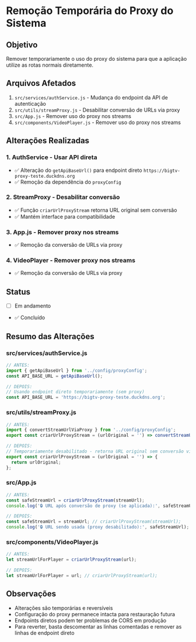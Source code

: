 # Remoção Temporária do Proxy do Sistema

## Objetivo
Remover temporariamente o uso do proxy do sistema para que a aplicação utilize as rotas normais diretamente.

## Arquivos Afetados
1. `src/services/authService.js` - Mudança do endpoint da API de autenticação
2. `src/utils/streamProxy.js` - Desabilitar conversão de URLs via proxy
3. `src/App.js` - Remover uso do proxy nos streams
4. `src/components/VideoPlayer.js` - Remover uso do proxy nos streams

## Alterações Realizadas

### 1. AuthService - Usar API direta
- ✅ Alteração do `getApiBaseUrl()` para endpoint direto `https://bigtv-proxy-teste.duckdns.org`
- ✅ Remoção da dependência do `proxyConfig`

### 2. StreamProxy - Desabilitar conversão
- ✅ Função `criarUrlProxyStream` retorna URL original sem conversão
- ✅ Mantém interface para compatibilidade

### 3. App.js - Remover proxy nos streams
- ✅ Remoção da conversão de URLs via proxy

### 4. VideoPlayer - Remover proxy nos streams  
- ✅ Remoção da conversão de URLs via proxy

## Status
- [ ] Em andamento
- ✅ Concluído

## Resumo das Alterações

### src/services/authService.js
```javascript
// ANTES:
import { getApiBaseUrl } from '../config/proxyConfig';
const API_BASE_URL = getApiBaseUrl();

// DEPOIS:
// Usando endpoint direto temporariamente (sem proxy)
const API_BASE_URL = 'https://bigtv-proxy-teste.duckdns.org';
```

### src/utils/streamProxy.js
```javascript
// ANTES:
import { convertStreamUrlViaProxy } from '../config/proxyConfig';
export const criarUrlProxyStream = (urlOriginal = '') => convertStreamUrlViaProxy(urlOriginal);

// DEPOIS:
// Temporariamente desabilitado - retorna URL original sem conversão via proxy
export const criarUrlProxyStream = (urlOriginal = '') => {
  return urlOriginal;
};
```

### src/App.js
```javascript
// ANTES:
const safeStreamUrl = criarUrlProxyStream(streamUrl);
console.log('🔒 URL após conversão de proxy (se aplicada):', safeStreamUrl);

// DEPOIS:
const safeStreamUrl = streamUrl; // criarUrlProxyStream(streamUrl);
console.log('🔒 URL sendo usada (proxy desabilitado):', safeStreamUrl);
```

### src/components/VideoPlayer.js
```javascript
// ANTES:
let streamUrlForPlayer = criarUrlProxyStream(url);

// DEPOIS:
let streamUrlForPlayer = url; // criarUrlProxyStream(url);
```

## Observações
- Alterações são temporárias e reversíveis
- Configuração do proxy permanece intacta para restauração futura
- Endpoints diretos podem ter problemas de CORS em produção
- Para reverter, basta descomentar as linhas comentadas e remover as linhas de endpoint direto 